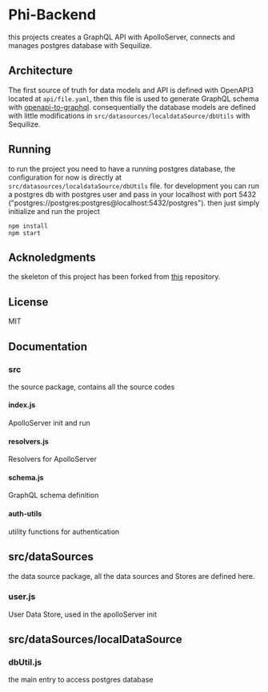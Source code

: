 # Phi-Backend
this projects creates a GraphQL API with ApolloServer, connects and manages postgres database with Sequilize.

## Architecture
The first source of truth for data models and API is defined with OpenAPI3 located at `api/file.yaml`, then this file is used to generate GraphQL schema with [openapi-to-graphql](https://github.com/IBM/openapi-to-graphql). consequentially the database models are defined with little modifications in `src/datasources/localdataSource/dbUtils` with Sequilize. 


## Running
to run the project you need to have a running postgres database, the configuration for now is directly at `src/datasources/localdataSource/dbUtils` file.
for development you can run a postgres db with postgres user and pass in your localhost with port 5432 ("postgres://postgres:postgres@localhost:5432/postgres"). then just simply initialize and run the project
```
npm install
npm start

```

## Acknoledgments
the skeleton of this project has been forked from [this](https://github.com/apollographql/fullstack-tutorial) repository.

## License
MIT

## Documentation
### src
the source package, contains all the source codes
#### index.js
ApolloServer init and run
#### resolvers.js
Resolvers for ApolloServer
#### schema.js
GraphQL schema definition
#### auth-utils
utility functions for authentication

## src/dataSources
the data source package, all the data sources and Stores are defined here.  
### user.js
User Data Store, used in the apolloServer init

## src/dataSources/localDataSource
### dbUtil.js
the main entry to access postgres database

